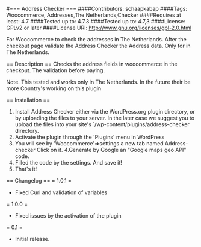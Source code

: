 #=== Address Checker ===
####Contributors: schaapkabap
####Tags: Woocommerce, Addresses,The Netherlands,Checker
####Requires at least: 4.7
####Tested up to: 4.7.3
####Tested up to: 4.7,3
####License: GPLv2 or later
####License URI: http://www.gnu.org/licenses/gpl-2.0.html

For Woocommerce to check the addresses in The Netherlands. After the checkout page validate the Address Checker the Address data. Only for in The Netherlands.

== Description ==
Checks the address fields in woocommerce in the checkout. The validation before paying.


Note. This tested and works only in The Netherlands. In the future their be more Country's working on this plugin

== Installation ==
1. Install Address Checker either via the WordPress.org plugin directory, or by uploading the files to your
   server. In the later case we suggest you to upload the files into your site's `/wp-content/plugins/address-checker
   directory.
2. Activate the plugin through the 'Plugins' menu in WordPress
3. You will see by 'Woocommerce'=>settings  a new tab named Address-checker Click on it.
4.Generate by Google an "Google maps geo API" code.
5. Filled the code by the settings. And save it!
6. That's it!


== Changelog ==
= 1.0.1 =
* Fixed Curl and validation of variables

= 1.0.0 =
* Fixed issues by the activation of the plugin


= 0.1 =
* Initial release.